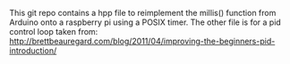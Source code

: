 This git repo contains a hpp file to reimplement the millis() function from Arduino onto a raspberry pi using a POSIX timer.
The other file is for a pid control loop taken from: http://brettbeauregard.com/blog/2011/04/improving-the-beginners-pid-introduction/
